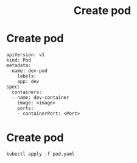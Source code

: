 <h1 align="center"> Create pod </h1>

# Create pod
```
apiVersion: v1
kind: Pod
metadata:
  name: dev-pod
	labels:
	app: dev
spec:
  containers:
  - name: dev-container
    image: <image>
    ports:
    - containerPort: <Port>
```

# Create pod
```
kubectl apply -f pod.yaml
```